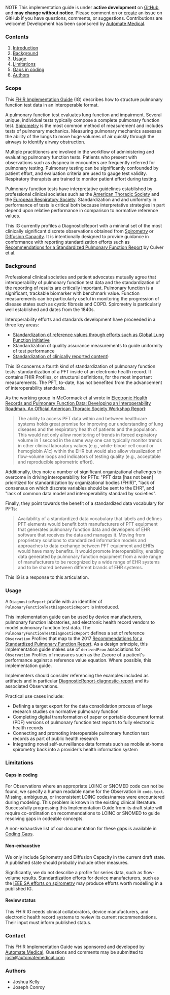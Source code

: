 <span class="label label-danger">NOTE</span> This implementation guide is under **active development** on [GitHub](https://github.com/automate-medical/pft-ig/issues), and **may change without notice**. Please comment on or [create](https://github.com/automate-medical/pft-ig/issues/new) an issue on GitHub if you have questions, comments, or suggestions. Contributions are welcome! Development has been sponsored by [Automate Medical](https://www.automatemedical.com/).

### Contents
1. [Introduction](#introduction)
2. [Background](#background)
3. [Usage](#usage)
4. [Limitations](#limitations)
  1. [Gaps in coding](#gaps-in-observation-coding)
5. [Authors](#authors)

### Scope

This [FHIR Implementation Guide](https://www.hl7.org/fhir/implementationguide.html) (IG) describes how to structure pulmonary function test data in an interoperable format.

A pulmonary function test evaluates lung function and impairment. Several unique, individual tests typically compose a complete pulmonary function test. [Spirometry](https://en.wikipedia.org/wiki/Spirometry) is the most common method of measurement and includes tests of pulmonary mechanics. Measuring pulmonary mechanics assesses the ability of the lungs to move huge volumes of air quickly through the airways to identify airway obstruction.

Multiple practitioners are involved in the workflow of administering and evaluating pulmonary function tests. Patients who present with observations such as dyspnea in encounters are frequently referred for pulmonary testing. Pulmonary testing can be significantly confounded by patient effort, and evaluation criteria are used to gauge test validity. Respiratory therapists are trained to monitor patient effort during testing.

Pulmonary function tests have interpretative guidelines established by professional clinical societies such as the [American Thoracic Society](https://www.thoracic.org/) and the [European Respiratory Society](https://www.ersnet.org/). Standardization and and uniformity in performance of tests is critical both because interpretative strategies in part depend upon relative performance in comparison to normative reference values.

This IG currently profiles a DiagnosticReport with a minimal set of the most clinically significant discrete observations obtained from [Spirometry](https://en.wikipedia.org/wiki/Spirometry) or [Diffusion Capacity](https://en.wikipedia.org/wiki/Diffusing_capacity). It is intentionally designed to provide guidance in conformance with reporting standardization efforts such as [Recommendations for a Standardized Pulmonary Function Report](https://www.thoracic.org/statements/resources/pft/standardized-pulmonary-function-report.pdf) by Culver et al.

### Background

Professional clinical societies and patient advocates mutually agree that interoperability of pulmonary function test data and the standardization of the reporting of results are critically important. Pulmonary function is a significant, trackable biomarker with benchmark value. Function measurements can be particularly useful in monitoring the progression of disease states such as cystic fibrosis and COPD. Spirometry is particularly well established and dates from the 1840s.

Interoperability efforts and standards development have proceeded in a three key areas:

* [Standardization of reference values through efforts such as Global Lung Function Initiative](https://www.ers-education.org/lrmedia/2012/pdf/266696.pdf)
* Standardization of quality assurance measurements to guide uniformity of test performance
* [Standardization of clinically reported content](https://www.thoracic.org/statements/resources/pft/standardized-pulmonary-function-report.pdf))

This IG concerns a fourth kind of standardization of pulmonary function tests: standardization of a PFT inside of an electronic health record. It contains FHIR Profiles, or structural definitions, for the most important measurements. The PFT, to-date, has not benefited from the advancement of interoperability standards.

As the working group in McCormack et al wrote in [Electronic Health Records and Pulmonary Function Data: Developing an Interoperability Roadmap. An Official American Thoracic Society Workshop Report](https://www.atsjournals.org/doi/full/10.1513/AnnalsATS.202010-1318ST):

> The ability to access PFT data within and between healthcare systems holds great promise for improving our understanding of lung diseases and the respiratory health of patients and the population. This would not only allow monitoring of trends in forced expiratory volume in 1 second in the same way one can typically monitor trends in other clinical laboratory values (e.g., white-blood-cell count or hemoglobin A1c) within the EHR but would also allow visualization of flow-volume loops and indicators of testing quality (e.g., acceptable and reproducible spirometric effort).

Additionally, they note a number of significant organizational challenges to overcome in driving interoperability for PFTs: "PFT data [has not been] prioritized for standardization by organizational bodies (FHIR)", "lack of consensus on which discrete variables should be sent to the EHR", and "lack of common data model and interoperability standard by societies".

Finally, they point towards the benefit of a standardized data vocabulary for PFTs:

> Availability of a standardized data vocabulary that labels and defines PFT elements would benefit both manufacturers of PFT equipment that generates pulmonary function data and developers of EHR software that receives the data and manages it. Moving from proprietary solutions to standardized information models and approaches to data exchange between PFT equipment and EHRs would have many benefits. It would promote interoperability, enabling data generated by pulmonary function equipment from a wide range of manufacturers to be recognized by a wide range of EHR systems and to be shared between different brands of EHR systems.

This IG is a response to this articulation.

### Usage

A `DiagnosticReport` profile with an identifier of `PulmonaryFunctionTestDiagnosticReport` is introduced.

This implementation guide can be used by device manufacturers, pulmonary function labratories, and electronic health record vendors to model pulmonary function test data.
The `PulmonaryFunctionTestDiagnosticReport` defines a set of reference `Observation` Profiles that map to the 2017 [Recommendations for a Standardized Pulmonary Function Report](https://www.thoracic.org/statements/resources/pft/standardized-pulmonary-function-report.pdf). As a design principle, this implementation guide makes use of `derivedFrom` associations for `Observation` Profiles of measures such as the Zscore of a patient's performance against a reference value equation. Where possible, this implementation guide.

Implementers should consider referencing the examples included as artifacts and in particular [DiagnosticReport-diagnostic-report](./DiagnosticReport-diagnostic-report.html) and its associated Observations.

Practical use cases include:

* Defining a target export for the data consolidation process of large research studies on normative pulmonary function
* Completing digital transformation of paper or portable document format (PDF) versions of pulmonary function test reports to fully electronic health records
* Connecting and promoting interoperable pulmonary function test records as part of public health research
* Integrating novel self-surveillance data formats such as mobile at-home spirometry back into a provider's health information system

### Limitations

#### Gaps in coding

For Observations where an appropriate LOINC or SNOMED code can not be found, we specify a human readable name for the Observation in `code.text`. Missing, ambiguous, or inconsistent LOINC codes/names were encountered during modeling. This problem is known in the existing clinical literature. Successfully progressing this Implementation Guide from its draft state will require co-ordination on recommendations to LOINC or SNOMED to guide resolving gaps in codeable concepts.

A non-exhaustive list of our documentation for these gaps is available in [Coding Gaps](./coding-gaps.html).

#### Non-exhaustive

We only include Spirometry and Diffusion Capacity in the current draft state. A published state should probably include other measures.

Significantly, we do not describe a profile for series data, such as flow-volume results. Standardization efforts for device manufacturers, such as the [IEEE SA efforts on spirometry](https://standards.ieee.org/project/11073-10429.html) may produce efforts worth modelling in a published IG.

#### Review status

This FHIR IG needs clinical collaborators, device manufacturers, and electronic health record systems to review its current recommendations. Their input must inform published status.

### Contact

This FHIR Implementation Guide was sponsored and developed by [Automate Medical](https://www.automatemedical.com/). Questions and comments may be submitted to [josh@automatemedical.com](mailto:josh@automatemedical.com)

### Authors

* Joshua Kelly
* Joseph Conroy
